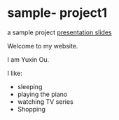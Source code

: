 # sample- project1
 a sample project
 [presentation slides](sample-team-presentation.pptx)

Welcome to my  website.

I am Yuxin Ou.

I like:
 - sleeping
 - playing the piano
 - watching TV series
 - Shopping